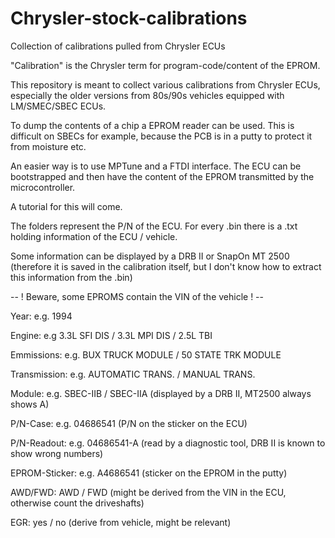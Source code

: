 # Chrysler-stock-calibrations
Collection of calibrations pulled from Chrysler ECUs

"Calibration" is the Chrysler term for program-code/content of the EPROM.

This repository is meant to collect various calibrations from Chrysler ECUs, especially the older versions from 80s/90s vehicles equipped with LM/SMEC/SBEC ECUs.

To dump the contents of a chip a EPROM reader can be used. This is difficult on SBECs for example, because the PCB is in a putty to protect it from moisture etc. 

An easier way is to use MPTune and a FTDI interface. The ECU can be bootstrapped and then have the content of the EPROM transmitted by the microcontroller.

A tutorial for this will come.

The folders represent the P/N of the ECU. 
For every .bin there is a .txt holding information of the ECU / vehicle.

Some information can be displayed by a DRB II or SnapOn MT 2500 (therefore it is saved in the calibration itself, but I don't know how to extract this information from the .bin)


-- ! Beware, some EPROMS contain the VIN of the vehicle ! --


Year:	e.g. 1994

Engine:	e.g 3.3L SFI DIS / 3.3L MPI DIS / 2.5L TBI

Emmissions:	e.g. BUX TRUCK MODULE / 50 STATE TRK MODULE

Transmission:	e.g. AUTOMATIC TRANS. / MANUAL TRANS.

Module:	e.g. SBEC-IIB / SBEC-IIA (displayed by a DRB II, MT2500 always shows A) 

P/N-Case: e.g. 04686541 (P/N on the sticker on the ECU)

P/N-Readout:	e.g. 04686541-A (read by a diagnostic tool, DRB II is known to show wrong numbers)

EPROM-Sticker:	e.g. A4686541 (sticker on the EPROM in the putty)

AWD/FWD: AWD / FWD (might be derived from the VIN in the ECU, otherwise count the driveshafts)

EGR:	yes / no (derive from vehicle, might be relevant)

